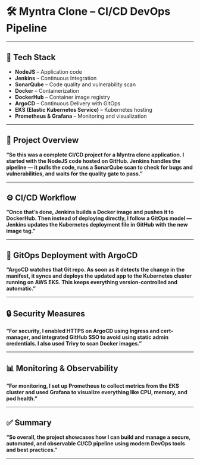 
# 🛠️ Myntra Clone – CI/CD DevOps Pipeline

---

## 🔧 Tech Stack

- **NodeJS** – Application code
- **Jenkins** – Continuous Integration
- **SonarQube** – Code quality and vulnerability scan
- **Docker** – Containerization
- **DockerHub** – Container image registry
- **ArgoCD** – Continuous Delivery with GitOps
- **EKS (Elastic Kubernetes Service)** – Kubernetes hosting
- **Prometheus & Grafana** – Monitoring and visualization

---

## 📌 Project Overview

**“So this was a complete CI/CD project for a Myntra clone application.
I started with the NodeJS code hosted on GitHub. Jenkins handles the pipeline —
it pulls the code, runs a SonarQube scan to check for bugs and vulnerabilities,
and waits for the quality gate to pass.”**

---

## ⚙️ CI/CD Workflow

**“Once that’s done, Jenkins builds a Docker image and pushes it to DockerHub.
Then instead of deploying directly, I follow a GitOps model —
Jenkins updates the Kubernetes deployment file in GitHub with the new image tag.”**

---

## 🚀 GitOps Deployment with ArgoCD

**“ArgoCD watches that Git repo. As soon as it detects the change in the manifest,
it syncs and deploys the updated app to the Kubernetes cluster running on AWS EKS.
This keeps everything version-controlled and automatic.”**

---

## 🔒 Security Measures

**“For security, I enabled HTTPS on ArgoCD using Ingress and cert-manager, and
integrated GitHub SSO to avoid using static admin credentials. I also used Trivy to scan Docker images.”**

---

## 📊 Monitoring & Observability

**“For monitoring, I set up Prometheus to collect metrics from the EKS cluster and
used Grafana to visualize everything like CPU, memory, and pod health.”**

---

## ✅ Summary

**“So overall, the project showcases how I can build and manage a secure, automated, and
observable CI/CD pipeline using modern DevOps tools and best practices.”**

---

